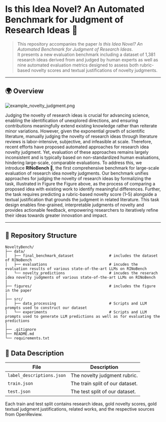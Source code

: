 # Is this Idea Novel? An Automated Benchmark for Judgment of Research Ideas 🦏


> This repository accompanies the paper *Is this Idea Novel? An Automated Benchmark for Judgment of Research Ideas*.  
> It presents a new evaluation benchmark including a dataset of 1,381 research ideas derived from and judged by human experts as well as nine automated evaluation metrics designed to assess both rubric-based novelty scores and textual justifications of novelty judgments.
---

## 🌍 Overview

![example_novelty_judgment.png](figures/example_novelty_judgment.png)

Judging the novelty of research ideas is crucial for advancing science, enabling the identification of unexplored directions, and ensuring contributions meaningfully extend existing knowledge rather than reiterate minor variations. However, given the exponential growth of scientific literature, manually judging the novelty of research ideas through literature reviews is labor-intensive, subjective, and infeasible at scale. Therefore, recent efforts have proposed automated approaches for research idea novelty judgment. Yet, evaluation of these approaches remains largely inconsistent and is typically based on non-standardized human evaluations, hindering large-scale, comparable evaluations. To address this, we introduce **RINoBench 🦏**, the first comprehensive benchmark for large-scale evaluation of research idea novelty judgments.
Our benchmark unifies approaches for judging the novelty of research ideas by formalizing the task, illustrated in Figure the Figure above, as the process of comparing a proposed idea with existing work to identify meaningful differences. Further, the task requires predicting a rubric-based novelty score (1–5) alongside a textual justification that grounds the judgment in related literature. This task design enables fine-grained, interpretable judgments of novelty and provides actionable feedback, empowering researchers to iteratively refine their ideas towards greater innovation and impact.

---


## 📂 Repository Structure

```
NoveltyBench/
├── data/
│   ├── final_benchmark_dataset                # includes the dataset of RINoBench
│   ├── evaluations                            # incudes the evaluation results of various state-of-the-art LLMs on RINoBench
│   └── novelty_predictions                    # incudes the reserach idea novelty judgments of various state-of-the-art LLMs on RINoBench
│
├── figures/                                   # includes the figure in the paper
│
├── src/
│   ├── data_processing                        # Scripts and LLM prompts used to construct our dataset
│   └── experiments                            # Scripts and LLM prompts used to generate LLM predictions as well as for evaluating the predictions
│
├── .gitignore
├── README.md 
└── requirements.txt  
```

## 🧱 Data Description

| File                            | Description                     |
|---------------------------------|---------------------------------|
| `label_descriptions.json`       | The novelty judgment rubric.    |
| `train.json`                    | The train split of our dataset. |
| `test.json`                     | The test split of our dataset.  |

Each train and test split contains research ideas, gold novelty scores, gold textual judgment justifications, related works, and the respective sources from OpenReview.
